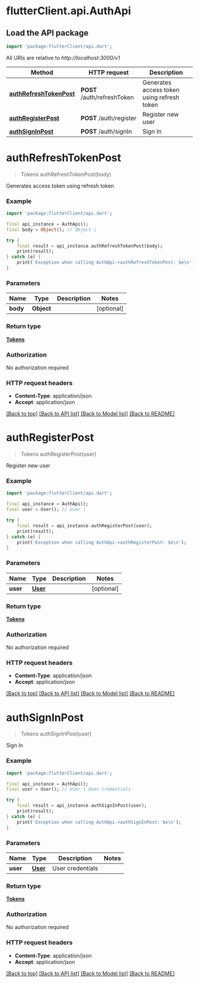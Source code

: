 # flutterClient.api.AuthApi

## Load the API package
```dart
import 'package:flutterClient/api.dart';
```

All URIs are relative to *http://localhost:3000/v1*

Method | HTTP request | Description
------------- | ------------- | -------------
[**authRefreshTokenPost**](AuthApi.md#authrefreshtokenpost) | **POST** /auth/refreshToken | Generates access token using refresh token
[**authRegisterPost**](AuthApi.md#authregisterpost) | **POST** /auth/register | Register new user
[**authSignInPost**](AuthApi.md#authsigninpost) | **POST** /auth/signIn | Sign In


# **authRefreshTokenPost**
> Tokens authRefreshTokenPost(body)

Generates access token using refresh token

### Example
```dart
import 'package:flutterClient/api.dart';

final api_instance = AuthApi();
final body = Object(); // Object | 

try {
    final result = api_instance.authRefreshTokenPost(body);
    print(result);
} catch (e) {
    print('Exception when calling AuthApi->authRefreshTokenPost: $e\n');
}
```

### Parameters

Name | Type | Description  | Notes
------------- | ------------- | ------------- | -------------
 **body** | **Object**|  | [optional] 

### Return type

[**Tokens**](Tokens.md)

### Authorization

No authorization required

### HTTP request headers

 - **Content-Type**: application/json
 - **Accept**: application/json

[[Back to top]](#) [[Back to API list]](../README.md#documentation-for-api-endpoints) [[Back to Model list]](../README.md#documentation-for-models) [[Back to README]](../README.md)

# **authRegisterPost**
> Tokens authRegisterPost(user)

Register new user

### Example
```dart
import 'package:flutterClient/api.dart';

final api_instance = AuthApi();
final user = User(); // User | 

try {
    final result = api_instance.authRegisterPost(user);
    print(result);
} catch (e) {
    print('Exception when calling AuthApi->authRegisterPost: $e\n');
}
```

### Parameters

Name | Type | Description  | Notes
------------- | ------------- | ------------- | -------------
 **user** | [**User**](User.md)|  | [optional] 

### Return type

[**Tokens**](Tokens.md)

### Authorization

No authorization required

### HTTP request headers

 - **Content-Type**: application/json
 - **Accept**: application/json

[[Back to top]](#) [[Back to API list]](../README.md#documentation-for-api-endpoints) [[Back to Model list]](../README.md#documentation-for-models) [[Back to README]](../README.md)

# **authSignInPost**
> Tokens authSignInPost(user)

Sign In

### Example
```dart
import 'package:flutterClient/api.dart';

final api_instance = AuthApi();
final user = User(); // User | User credentials

try {
    final result = api_instance.authSignInPost(user);
    print(result);
} catch (e) {
    print('Exception when calling AuthApi->authSignInPost: $e\n');
}
```

### Parameters

Name | Type | Description  | Notes
------------- | ------------- | ------------- | -------------
 **user** | [**User**](User.md)| User credentials | 

### Return type

[**Tokens**](Tokens.md)

### Authorization

No authorization required

### HTTP request headers

 - **Content-Type**: application/json
 - **Accept**: application/json

[[Back to top]](#) [[Back to API list]](../README.md#documentation-for-api-endpoints) [[Back to Model list]](../README.md#documentation-for-models) [[Back to README]](../README.md)

